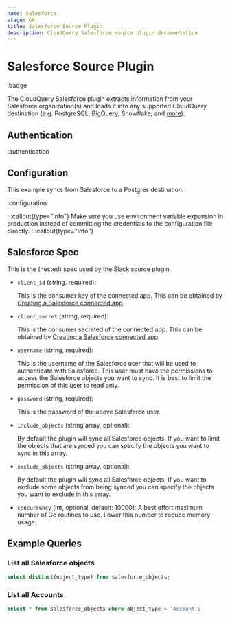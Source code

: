 ```yaml
---
name: Salesforce
stage: GA
title: Salesforce Source Plugin
description: CloudQuery Salesforce source plugin documentation
---
```


# Salesforce Source Plugin

:badge

The CloudQuery Salesforce plugin extracts information from your Salesforce organization(s) and loads it into any supported CloudQuery destination (e.g. PostgreSQL, BigQuery, Snowflake, and [more](/docs/plugins/destinations/overview)).

## Authentication

:authentication

## Configuration

This example syncs from Salesforce to a Postgres destination:

:configuration

:::callout{type="info"}
Make sure you use environment variable expansion in production instead of committing the credentials to the configuration file directly.
:::callout{type="info"}

## Salesforce Spec

This is the (nested) spec used by the Slack source plugin.

- `client_id` (string, required):

  This is the consumer key of the connected app. This can be obtained by [Creating a Salesforce connected app](/docs/plugins/sources/salesforce/creating_connected_app).

- `client_secret` (string, required):

  This is the consumer secreted of the connected app. This can be obtained by [Creating a Salesforce connected app](/docs/plugins/sources/salesforce/creating_connected_app).

- `username` (string, required):

  This is the username of the Salesforce user that will be used to authenticate with Salesforce. This user must have the permissions to access the Salesforce objects you want to sync. It is best to limit the permission of this user to read only.

- `password` (string, required):

  This is the password of the above Salesforce user.

- `include_objects` (string array, optional):

  By default the plugin will sync all Salesforce objects. If you want to limit the objects that are synced you can specify the objects you want to sync in this array.

- `exclude_objects` (string array, optional):

  By default the plugin will sync all Salesforce objects. If you want to exclude some objects from being synced you can specify the objects you want to exclude in this array.

- `concurrency` (int, optional, default: 10000):
  A best effort maximum number of Go routines to use. Lower this number to reduce memory usage.

## Example Queries

### List all Salesforce objects

```sql copy
select distinct(object_type) from salesforce_objects;
```

### List all Accounts

```sql copy
select * from salesforce_objects where object_type = 'Account';
```
